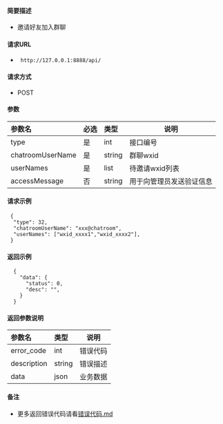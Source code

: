 
#### 简要描述

- 邀请好友加入群聊

#### 请求URL
- ` http://127.0.0.1:8888/api/`
  
#### 请求方式
- POST 

#### 参数

| 参数名              | 必选 | 类型     | 说明           |   
|:-----------------|:---|:-------|--------------|   
| type             | 是  | int    | 接口编号         |   
| chatroomUserName | 是  | string | 群聊wxid       |   
| userNames        | 是  | list   | 待邀请wxid列表    |   
| accessMessage    | 否  | string | 用于向管理员发送验证信息 |   

#### 请求示例

```
 {
  "type": 32,
  "chatroomUserName": "xxx@chatroom",
  "userNames": ["wxid_xxxx1","wxid_xxxx2"],
 } 
```

#### 返回示例 

``` 
  {
    "data": {
      "status": 0,
      "desc": "",
    }
  }
```

#### 返回参数说明 

| 参数名         | 类型     | 说明   |   
|:------------|:-------|------|   
| error_code  | int    | 错误代码 |   
| description | string | 错误描述 |   
| data        | json   | 业务数据 |   

#### 备注 

- 更多返回错误代码请看[错误代码.md](../错误代码.md)






